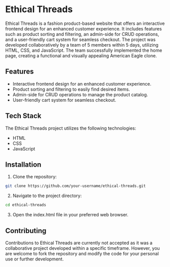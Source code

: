 # Ethical Threads

Ethical Threads is a fashion product-based website that offers an interactive frontend design for an enhanced customer experience. It includes features such as product sorting and filtering, an admin-side for CRUD operations, and a user-friendly cart system for seamless checkout. The project was developed collaboratively by a team of 5 members within 5 days, utilizing HTML, CSS, and JavaScript. The team successfully implemented the home page, creating a functional and visually appealing American Eagle clone.

## Features

- Interactive frontend design for an enhanced customer experience.
- Product sorting and filtering to easily find desired items.
- Admin-side for CRUD operations to manage the product catalog.
- User-friendly cart system for seamless checkout.

## Tech Stack

The Ethical Threads project utilizes the following technologies:

- HTML
- CSS
- JavaScript

## Installation

1. Clone the repository:

```bash
git clone https://github.com/your-username/ethical-threads.git
```
2. Navigate to the project directory:
```bash 
cd ethical-threads
```
3. Open the index.html file in your preferred web browser.

## Contributing
Contributions to Ethical Threads are currently not accepted as it was a collaborative project developed within a specific timeframe. However, you are welcome to fork the repository and modify the code for your personal use or further development.

